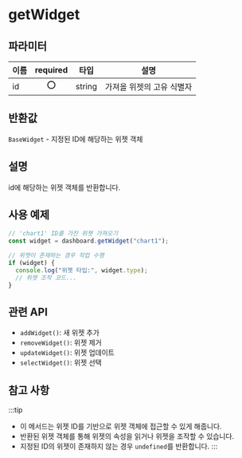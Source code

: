 # getWidget

## 파라미터

| 이름 | required |타입   | 설명                      |
| ---- | :--:|------ | ------------------------- |
| id   | ⭕|string | 가져올 위젯의 고유 식별자 |

## 반환값

`BaseWidget` - 지정된 ID에 해당하는 위젯 객체

## 설명

id에 해당하는 위젯 객체를 반환합니다.

## 사용 예제

```javascript
// 'chart1' ID를 가진 위젯 가져오기
const widget = dashboard.getWidget("chart1");

// 위젯이 존재하는 경우 작업 수행
if (widget) {
  console.log("위젯 타입:", widget.type);
  // 위젯 조작 코드...
}
```
## 관련 API

- `addWidget()`: 새 위젯 추가
- `removeWidget()`: 위젯 제거
- `updateWidget()`: 위젯 업데이트
- `selectWidget()`: 위젯 선택

## 참고 사항
:::tip
- 이 메서드는 위젯 ID를 기반으로 위젯 객체에 접근할 수 있게 해줍니다.
- 반환된 위젯 객체를 통해 위젯의 속성을 읽거나 위젯을 조작할 수 있습니다.
- 지정된 ID의 위젯이 존재하지 않는 경우 `undefined`를 반환합니다.
:::